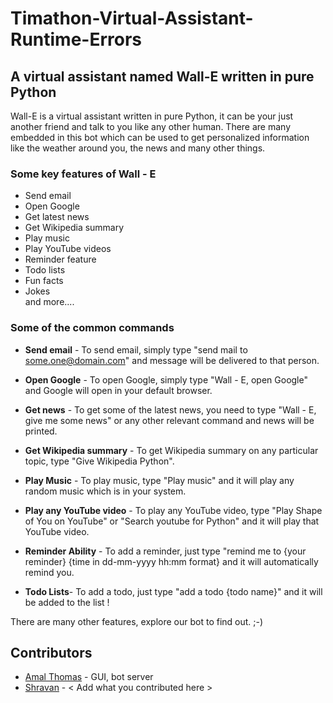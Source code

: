 # Timathon-Virtual-Assistant-Runtime-Errors
## A virtual assistant named Wall-E written in pure Python
Wall-E is a virtual assistant written in pure Python, it can be your just another friend and talk to you like any other human. There are many embedded in this bot which can be used to get personalized information like the weather around you, the news and many other things.
### Some key features of Wall - E
- Send email
- Open Google
- Get latest news
- Get Wikipedia summary
- Play music
- Play YouTube videos
- Reminder feature
- Todo lists
- Fun facts
- Jokes 
<br>  and more....

### Some of the common commands
- **Send email** - 
To send email, simply type "send mail to some.one@domain.com" and message will be delivered to that person.

- **Open Google** - To open Google, simply type "Wall - E, open Google" and Google will open in your default browser.

- **Get news** - 
To get some of the latest news, you need to type "Wall - E, give me some news" or any other relevant command and news will be printed.

- **Get Wikipedia summary** - 
To get Wikipedia summary on any particular topic, type "Give Wikipedia Python". 

- **Play Music** - 
To play music, type "Play music" and it will play any random music which is in your system.

- **Play any YouTube video** - 
To play any YouTube video, type "Play Shape of You on YouTube" or "Search youtube for Python" and it will play that YouTube video.

- **Reminder Ability** -
To add a reminder, just type "remind me to {your reminder} {time in dd-mm-yyyy hh:mm format} and it will automatically remind you.

- **Todo Lists**-
To add a todo, just type "add a todo {todo name}" and it will be added to the list !

There are many other features, explore our bot to find out. ;-)

## Contributors
- [Amal Thomas](https://github.com/amalthomas-exe) - GUI, bot server
- [Shravan](https://github.com/Shravan-1908) - < Add what you contributed here >
